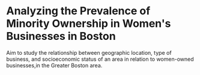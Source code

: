 # Analyzing the Prevalence of Minority Ownership in Women's  Businesses in Boston
Aim to study the relationship between geographic location, type of business, and socioeconomic status of an area in relation to women-owned businesses,in the Greater Boston area.

